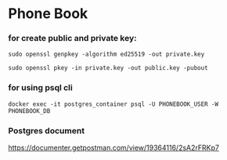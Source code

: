 # Phone Book

### for create public and private key:

````
sudo openssl genpkey -algorithm ed25519 -out private.key

sudo openssl pkey -in private.key -out public.key -pubout
````

### for using psql cli
````
docker exec -it postgres_container psql -U PHONEBOOK_USER -W PHONEBOOK_DB
````

### Postgres document

https://documenter.getpostman.com/view/19364116/2sA2rFRKp7
